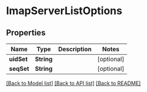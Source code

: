 # ImapServerListOptions

## Properties
Name | Type | Description | Notes
------------ | ------------- | ------------- | -------------
**uidSet** | **String** |  | [optional] 
**seqSet** | **String** |  | [optional] 

[[Back to Model list]](../README#documentation-for-models) [[Back to API list]](../README#documentation-for-api-endpoints) [[Back to README]](../README)


